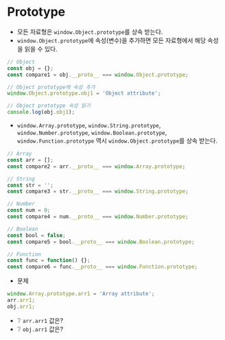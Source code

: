 # Prototype
* 모든 자료형은 `window.Object.prototype`를 상속 받는다.
* `window.Object.prototype`에 속성(변수)을 추가하면 모든 자료형에서 해당 속성을 읽을 수 있다.
```js
// Object
const obj = {};
const compare1 = obj.__proto__ === window.Object.prototype;

// Object prototype에 속성 추가
window.Object.prototype.obj1 = 'Object attribute';

// Object prototype 속성 읽기
console.log(obj.obj1);
```

* `window.Array.prototype`, `window.String.prototype`, `window.Number.prototype`, `window.Boolean.prototype`, `window.Function.prototype` 역시 `window.Object.prototype`를 상속 받는다.
```js
// Array
const arr = [];
const compare2 = arr.__proto__ === window.Array.prototype;

// String
const str = '';
const compare3 = str.__proto__ === window.String.prototype;

// Number
const num = 0;
const compare4 = num.__proto__ === window.Number.prototype;

// Boolean
const bool = false;
const compare5 = bool.__proto__ === window.Boolean.prototype;

// Function
const func = function() {};
const compare6 = func.__proto__ === window.Function.prototype;
```

* 문제
```js
window.Array.prototype.arr1 = 'Array attribute';
arr.arr1;
obj.arr1;
```
* ❔ `arr.arr1` 값은?
* ❔ `obj.arr1` 값은?
